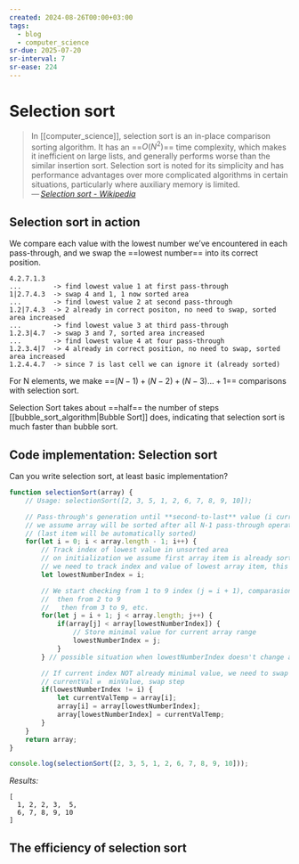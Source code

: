 ```yaml
---
created: 2024-08-26T00:00+03:00
tags:
  - blog
  - computer_science
sr-due: 2025-07-20
sr-interval: 7
sr-ease: 224
---
```


# Selection sort

> In [[computer_science]], selection sort is an in-place comparison sorting
> algorithm. It has an ==$O(N^2)$== time complexity, which makes it inefficient
> on large lists, and generally performs worse than the similar insertion sort.
> Selection sort is noted for its simplicity and has performance advantages over
> more complicated algorithms in certain situations, particularly where
> auxiliary memory is limited.\
> — <cite>[Selection sort - Wikipedia](https://en.wikipedia.org/wiki/Selection_sort)</cite> <!--SR:!2024-09-10,8,250-->

## Selection sort in action

We compare each value with the lowest number we’ve encountered in each
pass-through, and we swap the ==lowest number== into its correct position.
```text
4.2.7.1.3
...        -> find lowest value 1 at first pass-through
1|2.7.4.3  -> swap 4 and 1, 1 now sorted area
...        -> find lowest value 2 at second pass-through
1.2|7.4.3  -> 2 already in correct positon, no need to swap, sorted area increased
...        -> find lowest value 3 at third pass-through
1.2.3|4.7  -> swap 3 and 7, sorted area increased
...        -> find lowest value 4 at four pass-through
1.2.3.4|7  -> 4 already in correct position, no need to swap, sorted area increased
1.2.4.4.7  -> since 7 is last cell we can ignore it (already sorted)
```
<!--SR:!2024-09-10,8,250-->

For N elements, we make ==$(N - 1) + (N - 2) + (N - 3) … + 1$== comparisons with
selection sort. <!--SR:!2024-09-06,2,210-->

Selection Sort takes about ==half== the number of steps
[[bubble_sort_algorithm|Bubble Sort]] does, indicating that selection sort is
much faster than bubble sort. <!--SR:!2024-09-11,9,250-->

## Code implementation: Selection sort

Can you write selection sort, at least basic implementation?
<br class="f">
```js
function selectionSort(array) {
    // Usage: selectionSort([2, 3, 5, 1, 2, 6, 7, 8, 9, 10]);

    // Pass-through's generation until **second-to-last** value (i current value)
    // we assume array will be sorted after all N-1 pass-through operations
    // (last item will be automatically sorted)
    for(let i = 0; i < array.length - 1; i++) {
        // Track index of lowest value in unsorted area
        // on initialization we assume first array item is already sorted
        // we need to track index and value of lowest array item, this is why used index here
        let lowestNumberIndex = i;

        // We start checking from 1 to 9 index (j = i + 1), comparasions steps
        //  then from 2 to 9
        //   then from 3 to 9, etc.
        for(let j = i + 1; j < array.length; j++) {
            if(array[j] < array[lowestNumberIndex]) {
                // Store minimal value for current array range
                lowestNumberIndex = j;
            }
        } // possible situation when lowestNumberIndex doesn't change at all

        // If current index NOT already minimal value, we need to swap
        // currentVal ⇄  minValue, swap step
        if(lowestNumberIndex != i) {
            let currentValTemp = array[i];
            array[i] = array[lowestNumberIndex];
            array[lowestNumberIndex] = currentValTemp;
        }
    }
    return array;
}

console.log(selectionSort([2, 3, 5, 1, 2, 6, 7, 8, 9, 10]));
```
*Results:*
```
[
  1, 2, 2, 3,  5,
  6, 7, 8, 9, 10
]
```

## The efficiency of selection sort
